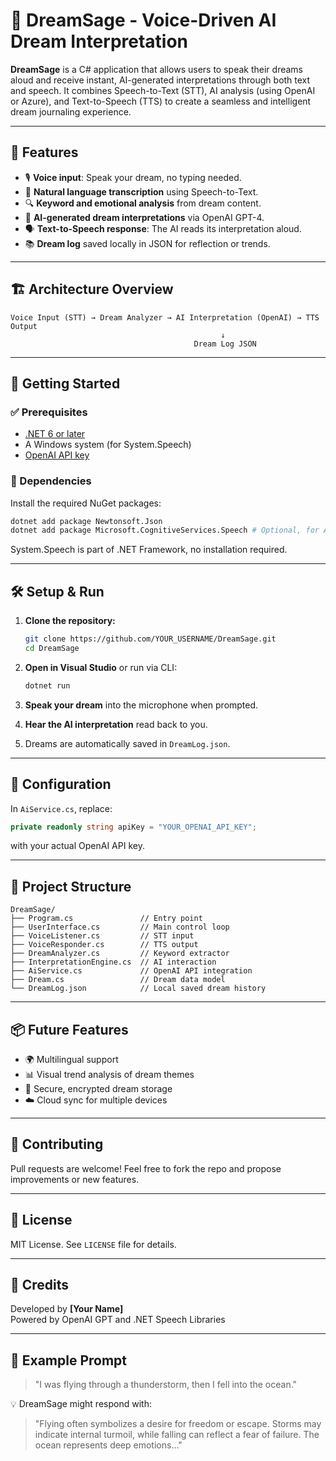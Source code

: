 # 🌙 DreamSage - Voice-Driven AI Dream Interpretation

**DreamSage** is a C# application that allows users to speak their dreams aloud and receive instant, AI-generated interpretations through both text and speech. It combines Speech-to-Text (STT), AI analysis (using OpenAI or Azure), and Text-to-Speech (TTS) to create a seamless and intelligent dream journaling experience.

---

## 🧠 Features

- 🎙️ **Voice input**: Speak your dream, no typing needed.
- 🧾 **Natural language transcription** using Speech-to-Text.
- 🔍 **Keyword and emotional analysis** from dream content.
- 🤖 **AI-generated dream interpretations** via OpenAI GPT-4.
- 🗣️ **Text-to-Speech response**: The AI reads its interpretation aloud.
- 📚 **Dream log** saved locally in JSON for reflection or trends.

---

## 🏗️ Architecture Overview

```plaintext
Voice Input (STT) → Dream Analyzer → AI Interpretation (OpenAI) → TTS Output
                                               ↓
                                         Dream Log JSON
```

---

## 🚀 Getting Started

### ✅ Prerequisites

- [.NET 6 or later](https://dotnet.microsoft.com/)
- A Windows system (for System.Speech)
- [OpenAI API key](https://platform.openai.com/account/api-keys)

### 🧩 Dependencies

Install the required NuGet packages:

```bash
dotnet add package Newtonsoft.Json
dotnet add package Microsoft.CognitiveServices.Speech # Optional, for Azure STT/TTS
```

System.Speech is part of .NET Framework, no installation required.

---

## 🛠️ Setup & Run

1. **Clone the repository:**

   ```bash
   git clone https://github.com/YOUR_USERNAME/DreamSage.git
   cd DreamSage
   ```

2. **Open in Visual Studio** or run via CLI:

   ```bash
   dotnet run
   ```

3. **Speak your dream** into the microphone when prompted.
4. **Hear the AI interpretation** read back to you.
5. Dreams are automatically saved in `DreamLog.json`.

---

## 🔑 Configuration

In `AiService.cs`, replace:

```csharp
private readonly string apiKey = "YOUR_OPENAI_API_KEY";
```

with your actual OpenAI API key.

---

## 📁 Project Structure

```plaintext
DreamSage/
├── Program.cs               // Entry point
├── UserInterface.cs         // Main control loop
├── VoiceListener.cs         // STT input
├── VoiceResponder.cs        // TTS output
├── DreamAnalyzer.cs         // Keyword extractor
├── InterpretationEngine.cs  // AI interaction
├── AiService.cs             // OpenAI API integration
├── Dream.cs                 // Dream data model
└── DreamLog.json            // Local saved dream history
```

---

## 📦 Future Features

- 🌍 Multilingual support
- 📊 Visual trend analysis of dream themes
- 🔐 Secure, encrypted dream storage
- ☁️ Cloud sync for multiple devices

---

## 🤝 Contributing

Pull requests are welcome! Feel free to fork the repo and propose improvements or new features.

---

## 📝 License

MIT License. See `LICENSE` file for details.

---

## 💬 Credits

Developed by **[Your Name]**  
Powered by OpenAI GPT and .NET Speech Libraries

---

## 🌌 Example Prompt

> "I was flying through a thunderstorm, then I fell into the ocean."

💡 DreamSage might respond with:

> "Flying often symbolizes a desire for freedom or escape. Storms may indicate internal turmoil, while falling can reflect a fear of failure. The ocean represents deep emotions..."